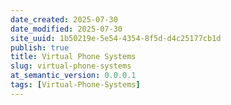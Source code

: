 ```yaml
---
date_created: 2025-07-30
date_modified: 2025-07-30
site_uuid: 1b50219e-5e54-4354-8f5d-d4c25177cb1d
publish: true
title: Virtual Phone Systems
slug: virtual-phone-systems
at_semantic_version: 0.0.0.1
tags: [Virtual-Phone-Systems]
---
```


